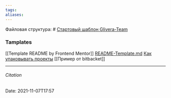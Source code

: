 ```yaml
---
tags: 
aliases: 
---
```

Файловая структура: # [Стартовый шаблон Glivera-Team](http://glivera-team.github.io/structure/2018/07/30/start-template.html)
### Tamplates 
[[Template README by Frontend Mentor]]
[README-Template.md](https://gist.github.com/timstockford/08c6ce7f142de50a5c50c5e02565c24d)
[Как упаковывать проекты](https://gist.github.com/dvmn-tasks/e79a1ee4b7d6d170edc0a1dffdc608ec) 
[[Пример от bitbacket]]

---
###### Citation



Date: 2021-11-07T17:57
